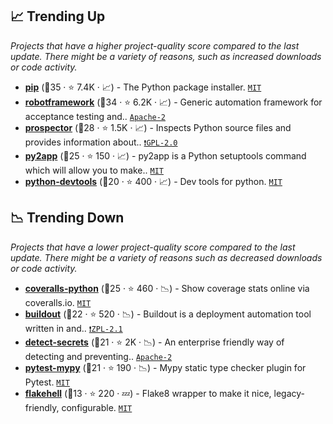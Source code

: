 ## 📈 Trending Up

_Projects that have a higher project-quality score compared to the last update. There might be a variety of reasons, such as increased downloads or code activity._

- <b><a href="https://github.com/pypa/pip">pip</a></b> (🥇35 ·  ⭐ 7.4K · 📈) - The Python package installer. <code><a href="http://bit.ly/34MBwT8">MIT</a></code>
- <b><a href="https://github.com/robotframework/robotframework">robotframework</a></b> (🥇34 ·  ⭐ 6.2K · 📈) - Generic automation framework for acceptance testing and.. <code><a href="http://bit.ly/3nYMfla">Apache-2</a></code>
- <b><a href="https://github.com/PyCQA/prospector">prospector</a></b> (🥇28 ·  ⭐ 1.5K · 📈) - Inspects Python source files and provides information about.. <code><a href="http://bit.ly/2KucAZR">❗️GPL-2.0</a></code>
- <b><a href="https://github.com/ronaldoussoren/py2app">py2app</a></b> (🥈25 ·  ⭐ 150 · 📈) - py2app is a Python setuptools command which will allow you to make.. <code><a href="http://bit.ly/34MBwT8">MIT</a></code>
- <b><a href="https://github.com/samuelcolvin/python-devtools">python-devtools</a></b> (🥉20 ·  ⭐ 400 · 📈) - Dev tools for python. <code><a href="http://bit.ly/34MBwT8">MIT</a></code>

## 📉 Trending Down

_Projects that have a lower project-quality score compared to the last update. There might be a variety of reasons such as decreased downloads or code activity._

- <b><a href="https://github.com/TheKevJames/coveralls-python">coveralls-python</a></b> (🥉25 ·  ⭐ 460 · 📉) - Show coverage stats online via coveralls.io. <code><a href="http://bit.ly/34MBwT8">MIT</a></code> <code><img src="https://docs.pytest.org/en/stable/_static/favicon.png" style="display:inline;" width="13" height="13"></code>
- <b><a href="https://github.com/buildout/buildout">buildout</a></b> (🥉22 ·  ⭐ 520 · 📉) - Buildout is a deployment automation tool written in and.. <code><a href="https://tldrlegal.com/search?q=ZPL-2.1">❗️ZPL-2.1</a></code>
- <b><a href="https://github.com/Yelp/detect-secrets">detect-secrets</a></b> (🥉21 ·  ⭐ 2K · 📉) - An enterprise friendly way of detecting and preventing.. <code><a href="http://bit.ly/3nYMfla">Apache-2</a></code>
- <b><a href="https://github.com/dbader/pytest-mypy">pytest-mypy</a></b> (🥉21 ·  ⭐ 190 · 📉) - Mypy static type checker plugin for Pytest. <code><a href="http://bit.ly/34MBwT8">MIT</a></code> <code><img src="https://docs.pytest.org/en/stable/_static/favicon.png" style="display:inline;" width="13" height="13"></code>
- <b><a href="https://github.com/life4/flakehell">flakehell</a></b> (🥉13 ·  ⭐ 220 · 💤) - Flake8 wrapper to make it nice, legacy-friendly, configurable. <code><a href="http://bit.ly/34MBwT8">MIT</a></code> <code><img src="https://cdn.iconscout.com/icon/free/png-256/8-eight-digital-number-numerical-numbers-36025.png" style="display:inline;" width="13" height="13"></code>

